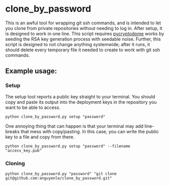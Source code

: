 # clone_by_password
This is an awful tool for wrapping git ssh commands, and is intended to let you clone from private repositories without needing to log in. After setup, it is designed to work in one line. This script requires [pycryptodome](https://pycryptodome.readthedocs.io/en/latest/) works by seeding the RSA key generation process with seedable noise. Further, this script is designed to not change anything systemwide; after it runs, it should delete every temporary file it needed to create to work with git ssh commands.

## Example usage:

### Setup
The setup tool reports a public key straight to your terminal. You should copy and paste its output into the deployment keys in the repository you want to be able to access.
```
python clone_by_password.py setup "password"
```
One annoying thing that can happen is that your terminal may add line-breaks that mess with copy/pasting. In this case, you can write the public key to a file and copy from there.
```
python clone_by_password.py setup "password" --filename "access_key.pub"
```
### Cloning
```
python clone_by_password.py "password" "git clone git@github.com:anguyenle/clone_by_password.git"
```

